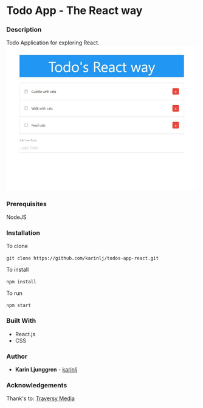 # Todo App - The React way

### Description

Todo Application for exploring React.
![Screenshot](/src/assets/screenshot.jpg?raw=true "Screenshot")

### Prerequisites

NodeJS

### Installation

To clone

`git clone https://github.com/karinlj/todos-app-react.git`

To install

`npm install`

To run

`npm start`

### Built With

- React.js
- CSS

### Author

- **Karin Ljunggren** - [karinlj](https://github.com/karinlj)

### Acknowledgements

Thank's to:
[ Traversy Media](https://www.youtube.com/user/TechGuyWeb)
